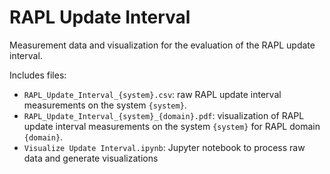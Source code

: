 # RAPL Update Interval

Measurement data and visualization for the evaluation of the RAPL update interval.

Includes files:
- `RAPL_Update_Interval_{system}.csv`: raw RAPL update interval measurements on the system `{system}`.
- `RAPL_Update_Interval_{system}_{domain}.pdf`: visualization of RAPL update interval measurements on the system `{system}` for RAPL domain `{domain}`.
- `Visualize Update Interval.ipynb`: Jupyter notebook to process raw data and generate visualizations